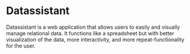 # Datassistant

Datassistant is a web application that allows users to easily and visually manage relational data. It functions like a spreadsheet but with better visualization of the data, more interactivity, and more repeat-functionality for the user.
